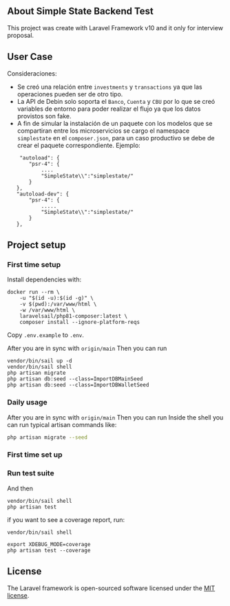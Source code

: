 
## About Simple State Backend Test
This project was create with Laravel Framework v10 and it only for interview proposal.

## User Case

Consideraciones:
 - Se creó una relación entre `investments` y `transactions` ya que las operaciones pueden ser de otro tipo.
 - La API de Debin solo soporta el `Banco`, `Cuenta` y `CBU` por lo que se creó variables de entorno para poder realizar el flujo ya que los datos provistos son fake.
 - A fin de simular la instalación de un paquete con los modelos que se compartiran entre los microservicios se cargo el namespace `simplestate` en el `composer.json`, para un caso productivo se debe de crear el paquete correspondiente.
 Ejemplo:
 ```shell
     "autoload": {
        "psr-4": {
            ....
            "SimpleState\\":"simplestate/"
        }
    },
    "autoload-dev": {
        "psr-4": {
            .....
            "SimpleState\\":"simplestate/"
        }
    },
```

## Project setup

### First time setup
Install dependencies with:
```shell
docker run --rm \
    -u "$(id -u):$(id -g)" \
    -v $(pwd):/var/www/html \
    -w /var/www/html \
    laravelsail/php81-composer:latest \
    composer install --ignore-platform-reqs
```

Copy `.env.example` to `.env`.

After you are in sync with `origin/main` Then you can run
```shell
vendor/bin/sail up -d
vendor/bin/sail shell
php artisan migrate
php artisan db:seed --class=ImportDBMainSeed
php artisan db:seed --class=ImportDBWalletSeed
```
### Daily usage
After you are in sync with `origin/main` Then you can run
Inside the shell you can run typical artisan commands like:
```sh
php artisan migrate --seed
```

### First time set up
### Run test suite
And then
```shell
vendor/bin/sail shell
php artisan test
```

if you want to see a coverage report, run:
```shell
vendor/bin/sail shell

export XDEBUG_MODE=coverage
php artisan test --coverage
```

## License

The Laravel framework is open-sourced software licensed under the [MIT license](https://opensource.org/licenses/MIT).
